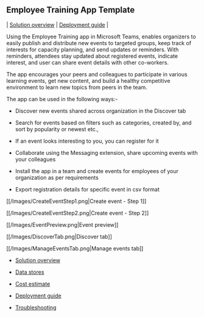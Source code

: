 ## Employee Training App Template

| [Solution overview](https://github.com/OfficeDev/microsoft-teams-apps-employeetraining/wiki/Solution-Overview) | [Deployment guide](https://github.com/OfficeDev/microsoft-teams-apps-employeetraining/wiki/Deployment-Guide) |

Using the Employee Training app in Microsoft Teams, enables organizers to easily publish and distribute new events to targeted groups, keep track of interests for capacity planning, and send updates or reminders. With reminders, attendees stay updated about registered events, indicate interest, and user can share event details with other co-workers.

The app encourages your peers and colleagues to participate in various learning events, get new content, and build a healthy competitive environment to learn new topics from peers in the team.

  

The app can be used in the following ways:-

- Discover new events shared across organization in the Discover tab

- Search for events based on filters such as categories, created by, and sort by popularity or newest etc.,

- If an event looks interesting to you, you can register for it

- Collaborate using the Messaging extension, share upcoming events with your colleagues

- Install the app in a team and create events for employees of your organization as per requirements

- Export registration details for specific event in csv format

[[/Images/CreateEventStep1.png|Create event - Step 1]]

[[/Images/CreateEventStep2.png|Create event - Step 2]]

[[/Images/EventPreview.png|Event preview]]

[[/Images/DiscoverTab.png|Discover tab]]

[[/Images/ManageEventsTab.png|Manage events tab]]

- [Solution overview](https://github.com/OfficeDev/microsoft-teams-apps-employeetraining/wiki/Solution-Overview)

- [Data stores](https://github.com/OfficeDev/microsoft-teams-apps-employeetraining/wiki/Data-Stores)

- [Cost estimate](https://github.com/OfficeDev/microsoft-teams-apps-employeetraining/wiki/Cost-Estimates)

- [Deployment guide](https://github.com/OfficeDev/microsoft-teams-apps-employeetraining/wiki/Deployment-Guide)

- [Troubleshooting](https://github.com/OfficeDev/microsoft-teams-apps-employeetraining/wiki/Troubleshooting)